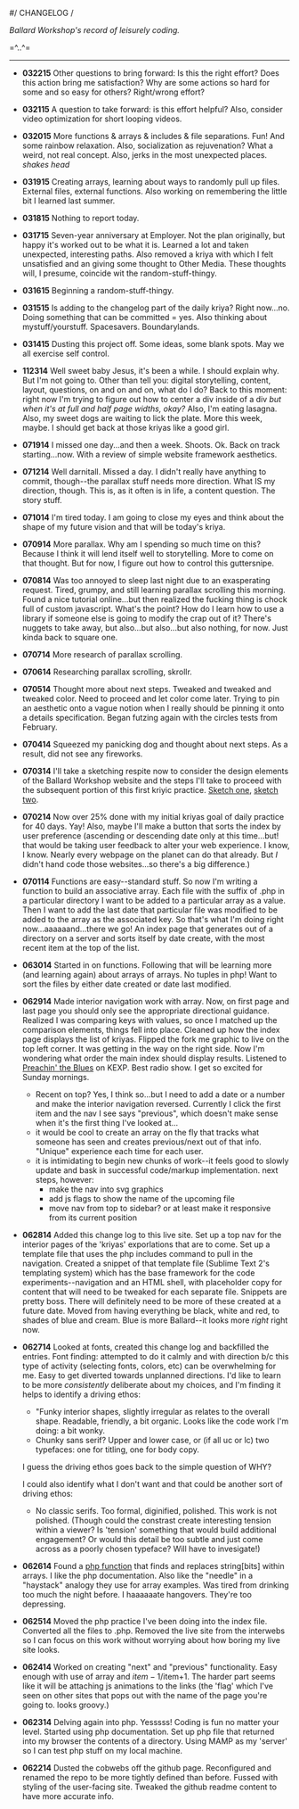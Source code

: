 #/ CHANGELOG /

_Ballard Workshop's record of leisurely coding._

=^..^=
_____

* __032215__ Other questions to bring forward: Is this the right effort? Does this action bring me satisfaction? Why are some actions so hard for some and so easy for others? Right/wrong effort? 

* __032115__ A question to take forward: is this effort helpful? Also, consider video optimization for short looping videos.

* __032015__ More functions & arrays & includes & file separations. Fun! And some rainbow relaxation. Also, socialization as rejuvenation? What a weird, not real concept. Also, jerks in the most unexpected places. *shakes head*

* __031915__ Creating arrays, learning about ways to randomly pull up files. External files, external functions. Also working on remembering the little bit I learned last summer. 

* __031815__ Nothing to report today. 

* __031715__ Seven-year anniversary at Employer. Not the plan originally, but happy it's worked out to be what it is. Learned a lot and taken unexpected, interesting paths. Also removed a kriya with which I felt unsatisfied and an giving some thought to Other Media. These thoughts will, I presume, coincide wit the random-stuff-thingy.

* __031615__ Beginning a random-stuff-thingy. 

* __031515__ Is adding to the changelog part of the daily kriya? Right now...no. Doing something that can be committed = yes. Also thinking about mystuff/yourstuff. Spacesavers. Boundarylands.

* __031415__ Dusting this project off. Some ideas, some blank spots. May we all exercise self control.

* __112314__ Well sweet baby Jesus, it's been a while. I should explain why. But I'm not going to. Other than tell you: digital storytelling, content, layout, questions, on and on and on, what do I do? Back to this moment: right now I'm trying to figure out how to center a div inside of a div _but when it's at full and half page widths, okay?_ Also, I'm eating lasagna. Also, my sweet dogs are waiting to lick the plate. More this week, maybe. I should get back at those kriyas like a good girl. 

* __071914__ I missed one day...and then a week. Shoots. Ok. Back on track starting...now. With a review of simple website framework aesthetics.

* __071214__ Well darnitall. Missed a day. I didn't really have anything to commit, though--the parallax stuff needs more direction. What IS my direction, though. This is, as it often is in life, a content question. The story stuff. 

* __071014__ I'm tired today. I am going to close my eyes and think about the shape of my future vision and that will be today's kriya.

* __070914__ More parallax. Why am I spending so much time on this? Because I think it will lend itself well to storytelling. More to come on that thought. But for now, I figure out how to control this guttersnipe.

* __070814__ Was too annoyed to sleep last night due to an exasperating request. Tired, grumpy, and still learning parallax scrolling this morning. Found a nice tutorial online...but then realized the fucking thing is chock full of custom javascript. What's the point? How do I learn how to use a library if someone else is going to modify the crap out of it? There's nuggets to take away, but also...but also...but also nothing, for now. Just kinda back to square one. 

* __070714__ More research of parallax scrolling. 

* __070614__ Researching parallax scrolling, skrollr.

* __070514__ Thought more about next steps. Tweaked and tweaked and tweaked color. Need to proceed and let color come later. Trying to pin an aesthetic onto a vague notion when I really should be pinning it onto a details specification. Began futzing again with the circles tests from February. 

* __070414__ Squeezed my panicking dog and thought about next steps. As a result, did not see any fireworks.

* __070314__ I'll take a sketching respite now to consider the design elements of the Ballard Workshop website and the steps I'll take to proceed with the subsequent portion of this first kriyic practice. [Sketch one](http://ballardworkshop.com/_img/sketch1_070314.jpg), [sketch two](http://ballardworkshop.com/_img/sketch2_070314.jpg).

* __070214__ Now over 25% done with my initial kriyas goal of daily practice for 40 days. Yay! Also, maybe I'll make a button that sorts the index by user preference (ascending or descending date only at this time...but! that would be taking user feedback to alter your web experience. I know, I know. Nearly every webpage on the planet can do that already. But _I_ didn't hand code those websites...so there's a big difference.)

* __070114__ Functions are easy--standard stuff. So now I'm writing a function to build an associative array. Each file with the suffix of .php in a particular directory I want to be added to a particular array as a value. Then I want to add the last date that particular file was modified to be added to the array as the associated key. So that's what I'm doing right now...aaaaaand...there we go! An index page that generates out of a directory on a server and sorts itself by date create, with the most recent item at the top of the list.

* __063014__ Started in on functions. Following that will be learning more (and learning again) about arrays of arrays. No tuples in php! Want to sort the files by either date created or date last modified.

* __062914__ Made interior navigation work with array. Now, on first page and last page you should only see the appropriate directional guidance. Realized I was comparing keys with values, so once I matched up the comparison elements, things fell into place. Cleaned up how the index page displays the list of kriyas. Flipped the fork me graphic to live on the top left corner. It was getting in the way on the right side. Now I'm wondering what order the main index should display results. Listened to [Preachin' the Blues](http://kexp.org/programs/PreachintheBlues) on KEXP. Best radio show. I get so excited for Sunday mornings.
  * Recent on top? Yes, I think so...but I need to add a date or a number and make the interior navigation reversed. Currently I click the first item and the nav I see says "previous", which doesn't make sense when it's the first thing I've looked at...
  * it would be cool to create an array on the fly that tracks what someone has seen and creates previous/next out of that info. "Unique" experience each time for each user.
  * it is intimidating to begin new chunks of work--it feels good to slowly update and bask in successful code/markup implementation. next steps, however:
      * make the nav into svg graphics
      * add js flags to show the name of the upcoming file
      * move nav from top to sidebar? or at least make it responsive from its current position


* __062814__ Added this change log to this live site. Set up a top nav for the interior pages of the 'kriyas' exporlations that are to come. Set up a template file that uses the php includes command to pull in the navigation. Created a snippet of that template file (Sublime Text 2's templating system) which has the base framework for the code experiments--navigation and an HTML shell, with placeholder copy for content that will need to be tweaked for each separate file. Snippets are pretty boss. There will definitely need to be more of these created at a future date. Moved from having everything be black, white and red, to shades of blue and cream. Blue is more Ballard--it looks more _right_ right now. 

* __062714__ Looked at fonts, created this change log and backfilled the entries. Font finding: attempted to do it calmly and with direction b/c this type of activity (selecting fonts, colors, etc) can be overwhelming for me. Easy to get diverted towards unplanned directions. I'd like to learn to be more _consistently_ deliberate about my choices, and I'm finding it helps to identify a driving ethos: 
  * "Funky interior shapes, slightly irregular as relates to the overall shape. Readable, friendly, a bit organic. Looks like the code work I'm doing: a bit wonky.
  * Chunky sans serif? Upper and lower case, or (if all uc or lc) two typefaces: one for titling, one for body copy. 
  
  I guess the driving ethos goes back to the simple question of WHY? 

  I could also identify what I don't want and that could be another sort of driving ethos:
  
   * No classic serifs. Too formal, diginified, polished. This work is not polished. (Though could the constrast create interesting tension within a viewer? Is 'tension' something that would build additional engagement? Or would this detail be too subtle and just come across as a poorly chosen typeface? Will have to invesigate!)

* __062614__ Found a [php function](http://www.php.net/manual/en/function.str-replace.php) that finds and replaces string[bits] within arrays. I like the php documentation. Also like the "needle" in a "haystack" analogy they use for array examples. Was tired from drinking too much the night before. I haaaaaate hangovers. They're too depressing.

* __062514__ Moved the php practice I've been doing into the index file. Converted all the files to .php. Removed the live site from the interwebs so I can focus on this work without worrying about how boring my live site looks.

* __062414__ Worked on creating "next" and "previous" functionality. Easy enough with use of array and $item-1/$item+1. The harder part seems like it will be attaching js animations to the links (the 'flag' which I've seen on other sites that pops out with the name of the page you're going to. looks groovy.) 

* __062314__ Delving again into php. Yesssss! Coding is fun no matter your level. Started using php documentation. Set up php file that returned into my browser the contents of a directory. Using MAMP as my 'server' so I can test php stuff on my local machine.

* __062214__ Dusted the cobwebs off the github page. Reconfigured and renamed the repo to be more tightly defined than before. Fussed with styling of the user-facing site. Tweaked the github readme content to have more accurate info.